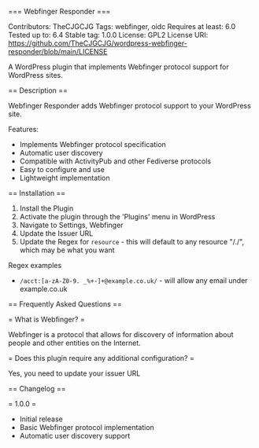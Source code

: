 === Webfinger Responder ===

Contributors: TheCJGCJG
Tags: webfinger, oidc
Requires at least: 6.0
Tested up to: 6.4
Stable tag: 1.0.0
License: GPL2
License URI: https://github.com/TheCJGCJG/wordpress-webfinger-responder/blob/main/LICENSE

A WordPress plugin that implements Webfinger protocol support for WordPress sites.

== Description ==

Webfinger Responder adds Webfinger protocol support to your WordPress site.

Features:
- Implements Webfinger protocol specification
- Automatic user discovery
- Compatible with ActivityPub and other Fediverse protocols
- Easy to configure and use
- Lightweight implementation

== Installation ==

1. Install the Plugin
2. Activate the plugin through the 'Plugins' menu in WordPress
3. Navigate to Settings, Webfinger
4. Update the Issuer URL
5. Update the Regex for `resource` - this will default to any resource "/./", which may be what you want

Regex examples
- `/acct:[a-zA-Z0-9. _%+-]+@example.co.uk/` - will allow any email under example.co.uk

== Frequently Asked Questions ==

= What is Webfinger? =

Webfinger is a protocol that allows for discovery of information about people and other entities on the Internet.

= Does this plugin require any additional configuration? =

Yes, you need to update your issuer URL

== Changelog ==

= 1.0.0 =
* Initial release
* Basic Webfinger protocol implementation
* Automatic user discovery support
